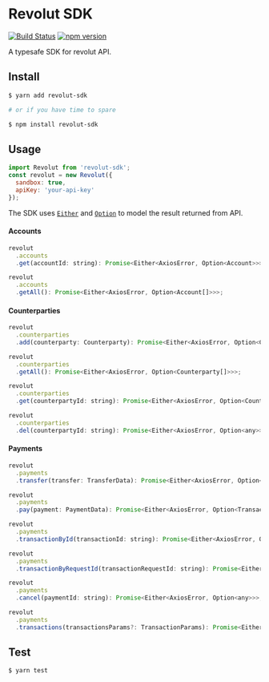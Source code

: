 # Revolut SDK

[![Build Status](https://circleci.com/gh/ascariandrea/revolut-sdk.svg?style=shield&circle-token=769c00a044724f9068b61e6c0db93083aff234e0)](https://circleci.com/gh/ascariandrea/revolut-sdk)
[![npm version](https://badge.fury.io/js/revolut-sdk.svg)](https://badge.fury.io/js/revolut-sdk)

A typesafe SDK for revolut API.

## Install
```sh
$ yarn add revolut-sdk

# or if you have time to spare

$ npm install revolut-sdk
```

## Usage

```js
import Revolut from 'revolut-sdk';
const revolut = new Revolut({
  sandbox: true,
  apiKey: 'your-api-key'
});
```

The SDK uses [`Either`](https://github.com/gcanti/fp-ts/blob/master/src/Either.ts) and [`Option`](https://github.com/gcanti/fp-ts/blob/master/src/Option.ts) to model the result returned from API.


#### Accounts
```js
revolut
  .accounts
  .get(accountId: string): Promise<Either<AxiosError, Option<Account>>>;

revolut
  .accounts
  .getAll(): Promise<Either<AxiosError, Option<Account[]>>>;
```

#### Counterparties

```js
revolut
  .counterparties
  .add(counterparty: Counterparty): Promise<Either<AxiosError, Option<Counterparty>>>;

revolut
  .counterparties
  .getAll(): Promise<Either<AxiosError, Option<Counterparty[]>>>;

revolut
  .counterparties
  .get(counterpartyId: string): Promise<Either<AxiosError, Option<Counterparty>>>;

revolut
  .counterparties
  .del(counterpartyId: string): Promise<Either<AxiosError, Option<any>>>;
```

#### Payments

```js
revolut
  .payments
  .transfer(transfer: TransferData): Promise<Either<AxiosError, Option<Transaction>>>;

revolut
  .payments
  .pay(payment: PaymentData): Promise<Either<AxiosError, Option<Transaction>>>;

revolut
  .payments
  .transactionById(transactionId: string): Promise<Either<AxiosError, Option<Transaction>>>;

revolut
  .payments
  .transactionByRequestId(transactionRequestId: string): Promise<Either<AxiosError, Option<Transaction>>>;

revolut
  .payments
  .cancel(paymentId: string): Promise<Either<AxiosError, Option<any>>>;

revolut
  .payments
  .transactions(transactionsParams?: TransactionParams): Promise<Either<AxiosError, Option<Transaction[]>>>;
```


## Test

```
$ yarn test
```
